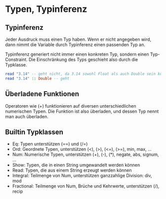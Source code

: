 # Typen, Typinferenz

## Typinferenz

Jeder Ausdruck muss einen Typ haben. Wenn er nicht angegeben wird, dann nimmt die Variable
durch Typinferenz einen passenden Typ an.

Typinferenz generiert nicht immer einen konkreten Typ, sondern einen Typ-Constraint.
Die Einschränkung des Typs geschieht also durch die Typklasse.

```haskell
read "3.14" -- geht nicht, da 3.14 sowohl Float als auch Double sein könnte
read "3.14" :: Double -- geht
```

## Überladene Funktionen

Operatoren wie (+) funktionieren auf diversen unterschiedlichen numerischen Typen.
Die Funktion ist also überladen, und dessen Typ nennt man auch überladen.

## Builtin Typklassen

- Eq: Typen unterstützen (==) und (/=)
- Ord: Geordnete Typen, unterstützen (<), (>), (<=), (>=), min, max, ...
- Num: Numerische Typen, unterstützen (+), (-), (*), negate, abs, signum, ...
- Show: Typen, die in einen String umgewandelt werden können
- Read: Typen, die aus einem String erzeugt werden können
- Integral: Teilmenge von Num, unterstützen ganzzahlige Division: div, mod
- Fractional: Teilmenge von Num, Brüche und Kehrwerte, unterstützen (/), recip

